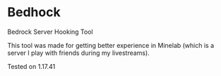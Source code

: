 # Bedhock
Bedrock Server Hooking Tool

This tool was made for getting better experience in Minelab (which is a server I play with friends during my livestreams).

Tested on 1.17.41